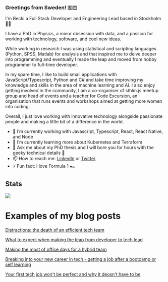 ### Greetings from Sweden! :sweden:

I'm Becki a Full Stack Developer and Engineering Lead based in Stockholm :woman_technologist:

I have a PhD in Physics, a minor obsession with data, and a passion for working with technology, software, and cool new ideas.

While working in research I was using statistical and scripting languages (Python, SPSS, Matlab) for analysis and that inspired me to delve deeper into programming and eventually I made the leap and moved from hobby programmer to full-time developer. 

In my spare time, I like to build small applications with JavaScript/Typescript, Python and C# and take time improving my knowledge and skills in the area of machine learning and AI. I also enjoy getting involved in the community, I am a co-organiser of sthlm.js meetup group and head of events and a teacher for Code Excursion, an organisation that runs events and workshops aimed at getting more women into coding.

Overall, I just love working with innovative technology alongside passionate people and making a little bit of a difference in the world.

- 🔭 I’m currently working with Javascript, Typescript, React, React Native, and Node
- 🌱 I’m currently learning more about Kubernetes and Terraform
- 💬 Ask me about my PhD thesis and I will bore you for hours with the geeky technical details 🔬
- 📫 How to reach me: [LinkedIn](https://www.linkedin.com/in/beckiwordsworth/) or [Twitter](https://twitter.com/BeckiWordsworth)
- ⚡ Fun fact: I love Formula 1 🏎️

## Stats

<a href="https://github.com/anuraghazra/github-readme-stats">
  <img align="center" src="https://github-readme-stats.vercel.app/api/top-langs/?username=BeckiWordsworth&theme=nightowl&layout=compact" />
</a>

<!--
**BeckiWordsworth/BeckiWordsworth** is a ✨ _special_ ✨ repository because its `README.md` (this file) appears on your GitHub profile.

Here are some ideas to get you started:

- 🔭 I’m currently working on ...
- 🌱 I’m currently learning ...
- 👯 I’m looking to collaborate on ...
- 🤔 I’m looking for help with ...
- 💬 Ask me about ...
- 📫 How to reach me: ...
- 😄 Pronouns: ...
- ⚡ Fun fact: ...
-->

# Examples of my blog posts

[Distractions: the death of an efficient tech team](https://medium.com/@becki.wordsworth/distractions-the-death-of-an-efficient-tech-team-f3984e09b15f)

[What to expect when making the leap from developer to tech lead](https://medium.com/@becki.wordsworth/what-to-expect-when-making-the-leap-from-developer-to-tech-lead-fdabd123c42a)

[Making the most of office days for a hybrid team](https://medium.com/@becki.wordsworth/making-the-most-of-office-days-for-a-hybrid-team-6bc3b5f3ea41)

[Breaking into your new career in tech - getting a job after a bootcamp or self learning](https://medium.com/@becki.wordsworth/breaking-in-to-your-new-career-in-tech-getting-a-job-after-a-bootcamp-or-after-learning-the-b46d1a75c605)

[Your first tech job won't be perfect and why it deosn't have to be](https://medium.com/@becki.wordsworth/your-first-role-in-tech-wont-be-perfect-and-it-doesn-t-have-to-be-694d89fa6237)

